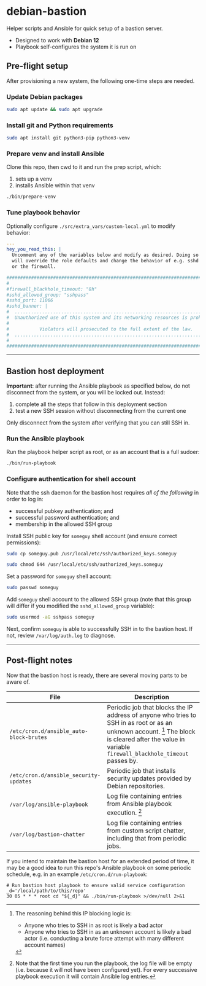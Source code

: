 # debian-bastion

Helper scripts and Ansible for quick setup of a bastion server.

* Designed to work with **Debian 12**
* Playbook self-configures the system it is run on

## Pre-flight setup

After provisioning a new system, the following one-time steps are needed.

### Update Debian packages

```bash
sudo apt update && sudo apt upgrade
```

### Install git and Python requirements

```bash
sudo apt install git python3-pip python3-venv
```

### Prepare venv and install Ansible

Clone this repo, then cwd to it and run the prep script, which:
1. sets up a venv
2. installs Ansible within that venv

```bash
./bin/prepare-venv
```

### Tune playbook behavior

Optionally configure `./src/extra_vars/custom-local.yml` to modify behavior:
```yaml
---
hey_you_read_this: |
  Uncomment any of the variables below and modify as desired. Doing so
  will override the role defaults and change the behavior of e.g. sshd
  or the firewall.

##############################################################################
#
#firewall_blackhole_timeout: "8h"
#sshd_allowed_group: "sshpass"
#sshd_port: 11066
#sshd_banner: |
#  ...........................................................................
#  Unauthorized use of this system and its networking resources is prohibited.
#
#           Violators will prosecuted to the full extent of the law.
#  ...........................................................................
#
##############################################################################
```

----------

## Bastion host deployment

**Important**: after running the Ansible playbook as specified below, do not disconnect from the system, or you will be locked out. Instead:
1. complete all the steps that follow in this deployment section
2. test a new SSH session without disconnecting from the current one

Only disconnect from the system after verifying that you can still SSH in.

### Run the Ansible playbook

Run the playbook helper script as root, or as an account that is a full sudoer:
```bash
./bin/run-playbook
```

### Configure authentication for shell account

Note that the ssh daemon for the bastion host requires *all of the following* in order to log in:
* successful pubkey authentication; and
* successful password authentication; and
* membership in the allowed SSH group

Install SSH public key for `someguy` shell account (and ensure correct permissions):
```bash
sudo cp someguy.pub /usr/local/etc/ssh/authorized_keys.someguy
```
```bash
sudo chmod 644 /usr/local/etc/ssh/authorized_keys.someguy
```

Set a password for `someguy` shell account:
```bash
sudo passwd someguy
```

Add `someguy` shell account to the allowed SSH group (note that this group will differ if you modified the `sshd_allowed_group` variable):
```bash
sudo usermod -aG sshpass someguy
```

Next, confirm `someguy` is able to successfully SSH in to the bastion host. If not, review `/var/log/auth.log` to diagnose.

----------

## Post-flight notes

Now that the bastion host is ready, there are several moving parts to be aware of.

| File                                     | Description                   |
| ---------------------------------------- | ------------------------------|
| `/etc/cron.d/ansible_auto-block-brutes`  | Periodic job that blocks the IP address of anyone who tries to SSH in as root or as an unknown account. [^block_baddies] The block is cleared after the value in variable `firewall_blackhole_timeout` passes by. |
| `/etc/cron.d/ansible_security-updates`   | Periodic job that installs security updates provided by Debian repositories. |
| `/var/log/ansible-playbook`              | Log file containing entries from Ansible playbook execution. [^playbook_log] |
| `/var/log/bastion-chatter`               | Log file containing entries from custom script chatter, including that from periodic jobs. |

[^block_baddies]:
    The reasoning behind this IP blocking logic is:
    * Anyone who tries to SSH in as root is likely a bad actor
    * Anyone who tries to SSH in as an unknown account is likely a bad actor (i.e. conducting a brute force attempt with many different account names)

[^playbook_log]:
    Note that the first time you run the playbook, the log file will be empty (i.e. because it will not have been configured yet). For every successive playbook execution it will contain Ansible log entries.

If you intend to maintain the bastion host for an extended period of time, it may be a good idea to run this repo's Ansible playbook on some periodic schedule, e.g. in an example `/etc/cron.d/run-playbook`:

```
# Run bastion host playbook to ensure valid service configuration
_d='/local/path/to/this/repo'
30 05 * * * root cd "${_d}" && ./bin/run-playbook >/dev/null 2>&1
```
